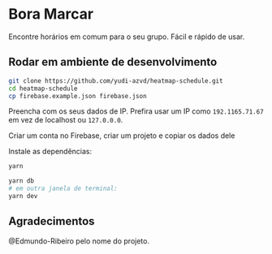 # Bora Marcar 

Encontre horários em comum para o seu grupo. Fácil e rápido de usar.

## Rodar em ambiente de desenvolvimento

```sh
git clone https://github.com/yudi-azvd/heatmap-schedule.git
cd heatmap-schedule
cp firebase.example.json firebase.json
```

Preencha com os seus dados de IP. Prefira usar um IP como `192.1165.71.67` em 
vez de localhost ou `127.0.0.0`.

Criar um conta no Firebase, criar um projeto e copiar os dados dele


Instale as dependências:

```sh
yarn 
```

```sh
yarn db
# em outra janela de terminal:
yarn dev
```

## Agradecimentos

@Edmundo-Ribeiro pelo nome do projeto.